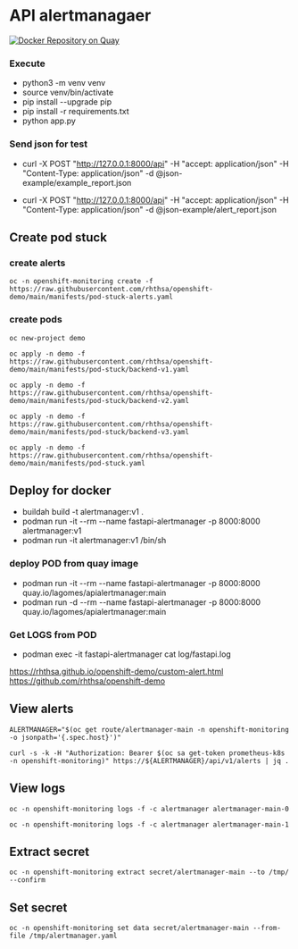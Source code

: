 # API alertmanagaer

[![Docker Repository on Quay](https://quay.io/repository/lagomes/apialertmanager/status "Docker Repository on Quay")](https://quay.io/repository/lagomes/apialertmanager)

### Execute
* python3 -m venv venv
* source venv/bin/activate
* pip install --upgrade pip
* pip install -r requirements.txt
* python app.py

### Send json for test
* curl -X POST "http://127.0.0.1:8000/api" -H  "accept: application/json" -H  "Content-Type: application/json" -d @json-example/example_report.json 

* curl -X POST "http://127.0.0.1:8000/api" -H  "accept: application/json" -H  "Content-Type: application/json" -d @json-example/alert_report.json  


## Create pod stuck

### create alerts
    oc -n openshift-monitoring create -f https://raw.githubusercontent.com/rhthsa/openshift-demo/main/manifests/pod-stuck-alerts.yaml 

### create pods
    oc new-project demo
    
    oc apply -n demo -f https://raw.githubusercontent.com/rhthsa/openshift-demo/main/manifests/pod-stuck/backend-v1.yaml 
    
    oc apply -n demo -f https://raw.githubusercontent.com/rhthsa/openshift-demo/main/manifests/pod-stuck/backend-v2.yaml 
    
    oc apply -n demo -f https://raw.githubusercontent.com/rhthsa/openshift-demo/main/manifests/pod-stuck/backend-v3.yaml 
    
    oc apply -n demo -f https://raw.githubusercontent.com/rhthsa/openshift-demo/main/manifests/pod-stuck.yaml


## Deploy for docker 
* buildah build -t alertmanager:v1 . 
* podman run -it --rm --name fastapi-alertmanager -p 8000:8000 alertmanager:v1
* podman run -it alertmanager:v1 /bin/sh

### deploy POD from quay image
* podman run -it --rm --name fastapi-alertmanager -p 8000:8000 quay.io/lagomes/apialertmanager:main
* podman run -d --rm --name fastapi-alertmanager -p 8000:8000 quay.io/lagomes/apialertmanager:main

### Get LOGS from POD
* podman exec -it fastapi-alertmanager cat log/fastapi.log


https://rhthsa.github.io/openshift-demo/custom-alert.html
https://github.com/rhthsa/openshift-demo    



## View alerts
    ALERTMANAGER="$(oc get route/alertmanager-main -n openshift-monitoring -o jsonpath='{.spec.host}')"

    curl -s -k -H "Authorization: Bearer $(oc sa get-token prometheus-k8s -n openshift-monitoring)" https://${ALERTMANAGER}/api/v1/alerts | jq .

## View logs 
    oc -n openshift-monitoring logs -f -c alertmanager alertmanager-main-0 

    oc -n openshift-monitoring logs -f -c alertmanager alertmanager-main-1

## Extract secret
    oc -n openshift-monitoring extract secret/alertmanager-main --to /tmp/  --confirm

## Set secret
    oc -n openshift-monitoring set data secret/alertmanager-main --from-file /tmp/alertmanager.yaml